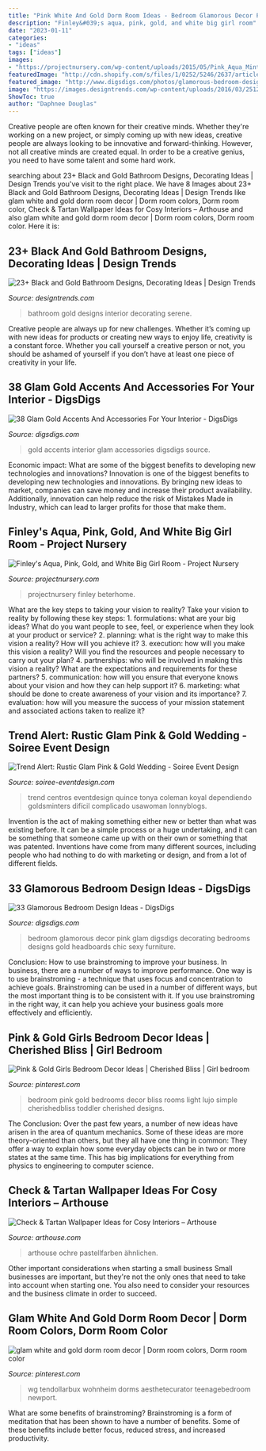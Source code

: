```yaml
---
title: "Pink White And Gold Dorm Room Ideas - Bedroom Glamorous Decor Pink Glam Digsdigs Decorating Bedrooms Designs Gold Headboards Chic Sexy Furniture"
description: "Finley&#039;s aqua, pink, gold, and white big girl room"
date: "2023-01-11"
categories:
- "ideas"
tags: ["ideas"]
images:
- "https://projectnursery.com/wp-content/uploads/2015/05/Pink_Aqua_Mint_White-Gold_girls_room.jpg"
featuredImage: "http://cdn.shopify.com/s/files/1/0252/5246/2637/articles/5c76fe2ade77fe547900003b_1024x1024.jpg?v=1600674707"
featured_image: "http://www.digsdigs.com/photos/glamorous-bedroom-design-ideas-36.jpg"
image: "https://images.designtrends.com/wp-content/uploads/2016/03/25121056/Serene-Black-and-Gold-Bathroom-Ideas.jpg"
ShowToc: true
author: "Daphnee Douglas"
---
```



Creative people are often known for their creative minds. Whether they're working on a new project, or simply coming up with new ideas, creative people are always looking to be innovative and forward-thinking. However, not all creative minds are created equal. In order to be a creative genius, you need to have some talent and some hard work.

	

		
searching about 23+ Black and Gold Bathroom Designs, Decorating Ideas | Design Trends you've visit to the right place. We have 8 Images about 23+ Black and Gold Bathroom Designs, Decorating Ideas | Design Trends like glam white and gold dorm room decor | Dorm room colors, Dorm room color, Check &amp; Tartan Wallpaper Ideas for Cosy Interiors – Arthouse and also glam white and gold dorm room decor | Dorm room colors, Dorm room color. Here it is:
		
    
## 23+ Black And Gold Bathroom Designs, Decorating Ideas | Design Trends

<img loading=lazy src="https://images.designtrends.com/wp-content/uploads/2016/03/25121056/Serene-Black-and-Gold-Bathroom-Ideas.jpg" onerror="this.onerror=null;this.src='https://tse2.mm.bing.net/th?id=OIP.pG-ace30M1c8N7V6mVIw-QHaKg&amp;pid=15.1';" alt="23+ Black and Gold Bathroom Designs, Decorating Ideas | Design Trends">

_Source: designtrends.com_

>bathroom gold designs interior decorating serene. 

	

Creative people are always up for new challenges. Whether it’s coming up with new ideas for products or creating new ways to enjoy life, creativity is a constant force. Whether you call yourself a creative person or not, you should be ashamed of yourself if you don’t have at least one piece of creativity in your life.

    
## 38 Glam Gold Accents And Accessories For Your Interior - DigsDigs

<img loading=lazy src="http://www.digsdigs.com/photos/gold-accents-and-accessories-for-your-interior-21.jpg" onerror="this.onerror=null;this.src='https://tse4.mm.bing.net/th?id=OIP.We9RT9O-ixIiE-2rg9h7JAHaLL&amp;pid=15.1';" alt="38 Glam Gold Accents And Accessories For Your Interior - DigsDigs">

_Source: digsdigs.com_

>gold accents interior glam accessories digsdigs source. 

	

Economic impact: What are some of the biggest benefits to developing new technologies and innovations?
Innovation is one of the biggest benefits to developing new technologies and innovations. By bringing new ideas to market, companies can save money and increase their product availability. Additionally, innovation can help reduce the risk of Mistakes Made in Industry, which can lead to larger profits for those that make them.

    
## Finley&#039;s Aqua, Pink, Gold, And White Big Girl Room - Project Nursery

<img loading=lazy src="https://projectnursery.com/wp-content/uploads/2015/05/Pink_Aqua_Mint_White-Gold_girls_room.jpg" onerror="this.onerror=null;this.src='https://tse1.mm.bing.net/th?id=OIP.8wzurMNNNhXHGr5ZswQ-DAHaLD&amp;pid=15.1';" alt="Finley&#039;s Aqua, Pink, Gold, and White Big Girl Room - Project Nursery">

_Source: projectnursery.com_

>projectnursery finley beterhome. 

	

What are the key steps to taking your vision to reality?
Take your vision to reality by following these key steps: 1. formulations: what are your big ideas? What do you want people to see, feel, or experience when they look at your product or service? 2. planning: what is the right way to make this vision a reality? How will you achieve it? 3. execution: how will you make this vision a reality? Will you find the resources and people necessary to carry out your plan? 4. partnerships: who will be involved in making this vision a reality? What are the expectations and requirements for these partners? 5. communication: how will you ensure that everyone knows about your vision and how they can help support it? 6. marketing: what should be done to create awareness of your vision and its importance? 7. evaluation: how will you measure the success of your mission statement and associated actions taken to realize it?

    
## Trend Alert: Rustic Glam Pink &amp; Gold Wedding - Soiree Event Design

<img loading=lazy src="https://soiree-eventdesign.com/wp-content/uploads/2014/02/pink-gold-centerpiece.jpg" onerror="this.onerror=null;this.src='https://tse4.mm.bing.net/th?id=OIP.Z4dfWJVRam-S9W9hrV8SPAHaLH&amp;pid=15.1';" alt="Trend Alert: Rustic Glam Pink &amp; Gold Wedding - Soiree Event Design">

_Source: soiree-eventdesign.com_

>trend centros eventdesign quince tonya coleman koyal dependiendo goldsminters difícil complicado usawoman lonnyblogs. 

	

Invention is the act of making something either new or better than what was existing before. It can be a simple process or a huge undertaking, and it can be something that someone came up with on their own or something that was patented. Inventions have come from many different sources, including people who had nothing to do with marketing or design, and from a lot of different fields.

    
## 33 Glamorous Bedroom Design Ideas - DigsDigs

<img loading=lazy src="http://www.digsdigs.com/photos/glamorous-bedroom-design-ideas-36.jpg" onerror="this.onerror=null;this.src='https://tse3.mm.bing.net/th?id=OIP.4tF4T8N-LLc3r1yDDYSuSgHaHa&amp;pid=15.1';" alt="33 Glamorous Bedroom Design Ideas - DigsDigs">

_Source: digsdigs.com_

>bedroom glamorous decor pink glam digsdigs decorating bedrooms designs gold headboards chic sexy furniture. 

	

Conclusion: How to use brainstroming to improve your business.
In business, there are a number of ways to improve performance. One way is to use brainstroming - a technique that uses focus and concentration to achieve goals. Brainstroming can be used in a number of different ways, but the most important thing is to be consistent with it. If you use brainstroming in the right way, it can help you achieve your business goals more effectively and efficiently.

    
## Pink &amp; Gold Girls Bedroom Decor Ideas | Cherished Bliss | Girl Bedroom

<img loading=lazy src="https://i.pinimg.com/736x/64/62/e9/6462e9c971fdb19353da72fec5cacb04.jpg" onerror="this.onerror=null;this.src='https://tse4.mm.bing.net/th?id=OIP.v_HOixGiuoUd9RVMMrSg5AHaLH&amp;pid=15.1';" alt="Pink &amp; Gold Girls Bedroom Decor Ideas | Cherished Bliss | Girl bedroom">

_Source: pinterest.com_

>bedroom pink gold bedrooms decor bliss rooms light lujo simple cherishedbliss toddler cherished designs. 

	

The Conclusion:
Over the past few years, a number of new ideas have arisen in the area of quantum mechanics. Some of these ideas are more theory-oriented than others, but they all have one thing in common: They offer a way to explain how some everyday objects can be in two or more states at the same time. This has big implications for everything from physics to engineering to computer science.

    
## Check &amp; Tartan Wallpaper Ideas For Cosy Interiors – Arthouse

<img loading=lazy src="http://cdn.shopify.com/s/files/1/0252/5246/2637/articles/5c76fe2ade77fe547900003b_1024x1024.jpg?v=1600674707" onerror="this.onerror=null;this.src='https://tse2.mm.bing.net/th?id=OIP.6PQJ9p7U4geQtV2kBS5tNAHaHV&amp;pid=15.1';" alt="Check &amp; Tartan Wallpaper Ideas for Cosy Interiors – Arthouse">

_Source: arthouse.com_

>arthouse ochre pastellfarben ähnlichen. 

	

Other important considerations when starting a small business
Small businesses are important, but they're not the only ones that need to take into account when starting one. You also need to consider your resources and the business climate in order to succeed.

    
## Glam White And Gold Dorm Room Decor | Dorm Room Colors, Dorm Room Color

<img loading=lazy src="https://i.pinimg.com/736x/73/a5/cb/73a5cb926cc75a6a95e202154087b6ba.jpg" onerror="this.onerror=null;this.src='https://tse4.mm.bing.net/th?id=OIP.vDCljtJR-Ay8X9KDGZHbwQHaJ3&amp;pid=15.1';" alt="glam white and gold dorm room decor | Dorm room colors, Dorm room color">

_Source: pinterest.com_

>wg tendollarbux wohnheim dorms aesthetecurator teenagebedroom newport. 

	

What are some benefits of brainstroming?
Brainstroming is a form of meditation that has been shown to have a number of benefits. Some of these benefits include better focus, reduced stress, and increased productivity.

